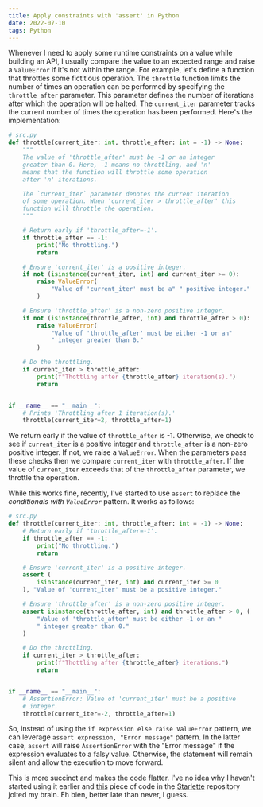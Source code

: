 ```yaml
---
title: Apply constraints with 'assert' in Python
date: 2022-07-10
tags: Python
---
```


Whenever I need to apply some runtime constraints on a value while building an API, I
usually compare the value to an expected range and raise a `ValueError` if it's not
within the range. For example, let's define a function that throttles some fictitious
operation. The `throttle` function limits the number of times an operation can be
performed by specifying the `throttle_after` parameter. This parameter defines the
number of iterations after which the operation will be halted. The `current_iter`
parameter tracks the current number of times the operation has been performed. Here's
the implementation:

```python
# src.py
def throttle(current_iter: int, throttle_after: int = -1) -> None:
    """
    The value of 'throttle_after' must be -1 or an integer
    greater than 0. Here, -1 means no throttling, and 'n'
    means that the function will throttle some operation
    after 'n' iterations.

    The `current_iter` parameter denotes the current iteration
    of some operation. When 'current_iter > throttle_after' this
    function will throttle the operation.
    """

    # Return early if 'throttle_after=-1'.
    if throttle_after == -1:
        print("No throttling.")
        return

    # Ensure 'current_iter' is a positive integer.
    if not (isinstance(current_iter, int) and current_iter >= 0):
        raise ValueError(
            "Value of 'current_iter' must be a" " positive integer."
        )

    # Ensure 'throttle_after' is a non-zero positive integer.
    if not (isinstance(throttle_after, int) and throttle_after > 0):
        raise ValueError(
            "Value of 'throttle_after' must be either -1 or an"
            " integer greater than 0."
        )

    # Do the throttling.
    if current_iter > throttle_after:
        print(f"Thottling after {throttle_after} iteration(s).")
        return


if __name__ == "__main__":
    # Prints 'Throttling after 1 iteration(s).'
    throttle(current_iter=2, throttle_after=1)
```

We return early if the value of `throttle_after` is -1. Otherwise, we check to see if
`current_iter` is a positive integer and `throttle_after` is a non-zero positive
integer. If not, we raise a `ValueError`. When the parameters pass these checks then we
compare `current_iter` with `throttle_after`. If the value of `current_iter` exceeds that of the `throttle_after` parameter, we throttle the operation.

While this works fine, recently, I've started to use `assert` to replace the
*conditionals with `ValueError`* pattern. It works as follows:


```python
# src.py
def throttle(current_iter: int, throttle_after: int = -1) -> None:
    # Return early if 'throttle_after=-1'.
    if throttle_after == -1:
        print("No throttling.")
        return

    # Ensure 'current_iter' is a positive integer.
    assert (
        isinstance(current_iter, int) and current_iter >= 0
    ), "Value of 'current_iter' must be a positive integer."

    # Ensure 'throttle_after' is a non-zero positive integer.
    assert isinstance(throttle_after, int) and throttle_after > 0, (
        "Value of 'throttle_after' must be either -1 or an "
        " integer greater than 0."
    )

    # Do the throttling.
    if current_iter > throttle_after:
        print(f"Thottling after {throttle_after} iterations.")
        return


if __name__ == "__main__":
    # AssertionError: Value of 'current_iter' must be a positive
    # integer.
    throttle(current_iter=-2, throttle_after=1)
```

So, instead of using the `if expression else raise ValueError` pattern, we can
leverage `assert expression, "Error message"` pattern. In the latter case, `assert` will
raise `AssertionError` with the "Error message" if the expression evaluates to a falsy
value. Otherwise, the statement will remain silent and allow the execution to move
forward.

This is more succinct and makes the code flatter. I've no idea why I haven't
started using it earlier and [this][1] piece of code in the [Starlette][2] repository
jolted my brain. Eh bien, better late than never, I guess.


[1]: https://github.com/encode/starlette/blob/14ef6bbbd6c5f03f0e1222a0a1b33ccc3a5f04cf/starlette/applications.py#L63
[2]: https://github.com/encode/starlette
